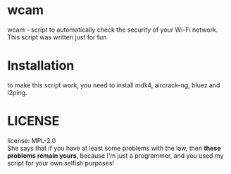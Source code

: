 # wcam
wcam - script to automatically check the security of your Wi-Fi network.
This script was written just for fun

# Installation
to make this script work, you need to install mdk4, aircrack-ng, bluez and l2ping.

# LICENSE
license: MPL-2.0<br>
She says that if you have at least some problems with the law, then <b>these problems remain yours</b>, because I'm just a programmer, and you used my script for your own selfish purposes!
